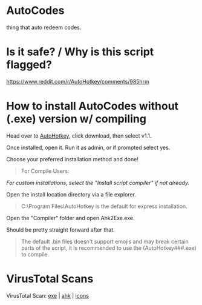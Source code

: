 # AutoCodes
thing that auto redeem codes.

# Is it safe? / Why is this script flagged?

https://www.reddit.com/r/AutoHotkey/comments/985hrm

# How to install AutoCodes without (.exe) version w/ compiling
Head over to [AutoHotkey](https://www.autohotkey.com),
click download, then select v1.1.

Once installed, open it.
Run it as admin, or if prompted select yes.

Choose your preferred installation method and done!

> For Compile Users:

*For custom installations, select the "Install script compiler" if not already.*

Open the install location directory via a file explorer.
> C:\Program Files\AutoHotkey is the default for express installation.

Open the "Compiler" folder and open Ahk2Exe.exe.


Should be pretty straight forward after that.
> The default .bin files doesn't support emojis and may break certain parts of the script, it is recommended to use the (AutoHotkey###.exe) to compile.

# VirusTotal Scans

VirusTotal Scan: [exe](https://www.virustotal.com/gui/file/c90095a84046eceb4ae11cc3109aa66bb55d59c53c5595da96be6dc06314788d) | [ahk](https://www.virustotal.com/gui/file/8b81c2f14ea770e660c610e1e4c0fe95d30553437d18152c951422659badac3d) | [icons](https://www.virustotal.com/gui/file/a6f961d73675aed9bdde732da02c196180ace664edc103b37fb15bb68d18b273)
